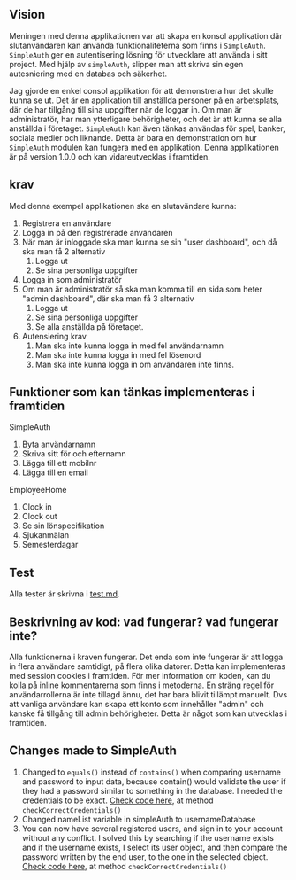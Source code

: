 ## Vision
Meningen med denna applikationen var att skapa en konsol applikation där slutanvändaren kan använda funktionaliteterna som finns i `SimpleAuth`. `SimpleAuth` ger en autentisering lösning för utvecklare att använda i sitt project. Med hjälp av `simpleAuth`, slipper man att skriva sin egen autesniering med en databas och säkerhet. 
 
Jag gjorde en enkel consol applikation för att demonstrera hur det skulle kunna se ut. Det är en applikation till anställda personer på en arbetsplats, där de har tillgång till sina uppgifter när de loggar in. Om man är administratör, har man ytterligare behörigheter, och det är att kunna se alla anställda i företaget. `SimpleAuth` kan även tänkas användas för spel, banker, sociala medier och liknande. Detta är bara en demonstration om hur `SimpleAuth` modulen kan fungera med en applikation. Denna applikationen är på version 1.0.0 och kan vidareutvecklas i framtiden.
 
## krav
Med denna exempel applikationen ska en slutavändare kunna:
1. Registrera en användare
2. Logga in på den registrerade användaren
3. När man är inloggade ska man kunna se sin "user dashboard", och då ska man få 2 alternativ
   1. Logga ut
   2. Se sina personliga uppgifter
4. Logga in som administratör
5. Om man är administratör så ska man komma till en sida som heter "admin dashboard", där ska man få 3 alternativ
   1. Logga ut
   2. Se sina personliga uppgifter
   3. Se alla anställda på företaget.
6. Autensiering krav
   1. Man ska inte kunna logga in med fel användarnamn
   2. Man ska inte kunna logga in med fel lösenord
   3. Man ska inte kunna logga in om användaren inte finns.
 
## Funktioner som kan tänkas implementeras i framtiden
 
SimpleAuth
  1. Byta användarnamn
  2. Skriva sitt för och efternamn
  3. Lägga till ett mobilnr
  4. Lägga till en email
 
EmployeeHome
1. Clock in
2. Clock out
3. Se sin lönspecifikation
4. Sjukanmälan
5. Semesterdagar
   
## Test
Alla tester är skrivna i [test.md](test.md).
 
 
## Beskrivning av kod: vad fungerar? vad fungerar inte?
Alla funktionerna i kraven fungerar. Det enda som inte fungerar är att logga in flera användare samtidigt, på flera olika datorer. Detta kan implementeras med session cookies i framtiden. För mer information om koden, kan du kolla på inline kommentarerna som finns i metoderna. En sträng regel för användarrollerna är inte tillagd ännu, det har bara blivit tillämpt manuelt. Dvs att vanliga användare kan skapa ett konto som innehåller "admin" och kanske få tillgång till admin behörigheter. Detta är något som kan utvecklas i framtiden.
 
## Changes made to SimpleAuth
1. Changed to `equals()` instead of `contains()` when comparing username and password to input data, because contain() would validate the user if they had a password similar to something in the database. I needed the credentials to be exact. [Check code here](SimpleAuth/src/controller/SimpleAuth.java), at method `checkCorrectCredentials()`
2. Changed nameList variable in simpleAuth to usernameDatabase
3. You can now have several registered users, and sign in to your account without any conflict. I solved this by searching if the username exists and if the username exists, I select its user object, and then compare the password written by the end user, to the one in the selected object. [Check code here](SimpleAuth/src/controller/SimpleAuth.java), at method `checkCorrectCredentials()`
